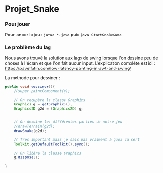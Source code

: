 # Projet_Snake

### Pour jouer
Pour lancer le jeu : `javac *.java` puis `java StartSnakeGame`

### Le problème du lag
Nous avons trouvé la solution aux lags de swing lorsque l'on dessine peu de choses à l'écran et que l'on fait aucun input.
L'explication complète est ici : https://pavelfatin.com/low-latency-painting-in-awt-and-swing/

La méthode pour dessiner :
```java
public void dessiner(){
    //super.paintComponent(g);

    // On recupère la classe Graphics
    Graphics g = getGraphics();
    Graphics2D g2d = (Graphics2D) g;


    // On dessine les différentes parties de notre jeu
    //drawTerrain(g2d);
    drawSnake(g2d);

    // Très important mais je sais pas vraiment à quoi ca sert
    Toolkit.getDefaultToolkit().sync();

    // On libère la classe Graphics
    g.dispose();

}
```